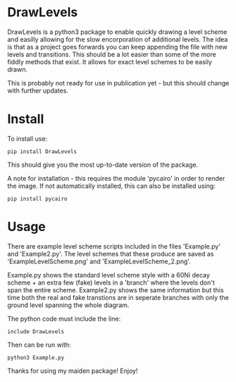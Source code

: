 DrawLevels
==========

DrawLevels is a python3 package to enable quickly drawing a level scheme and easilly allowing for the
slow encorporation of additional levels. The idea is that as a project goes forwards you can 
keep appending the file with new levels and transitions. This should be a lot easier than some
of the more fiddly methods that exist. It allows for exact level schemes to be easily drawn.

This is probably not ready for use in publication yet - but this should change with further updates.

Install
=======

To install use:

	pip install DrawLevels

This should give you the most up-to-date version of the package.

A note for installation - this requires the module 'pycairo' in order to render the image.
If not automatically installed, this can also be installed using:
	
	pip install pycairo

Usage
=====

There are example level scheme scripts included in the files 'Example.py' and 'Example2.py'.
The level schemes that these produce are saved as 'ExampleLevelScheme.png' and 'ExampleLevelScheme\_2.png'.

Example.py shows the standard level scheme style with a 60Ni decay scheme + an extra few (fake) levels
in a 'branch' where the levels don't span the entire scheme. Example2.py shows the same information but
this time both the real and fake transtions are in seperate branches with only the ground level spanning
the whole diagram.

The python code must include the line:

	include DrawLevels

Then can be run with:

	python3 Example.py


Thanks for using my maiden package! Enjoy!
